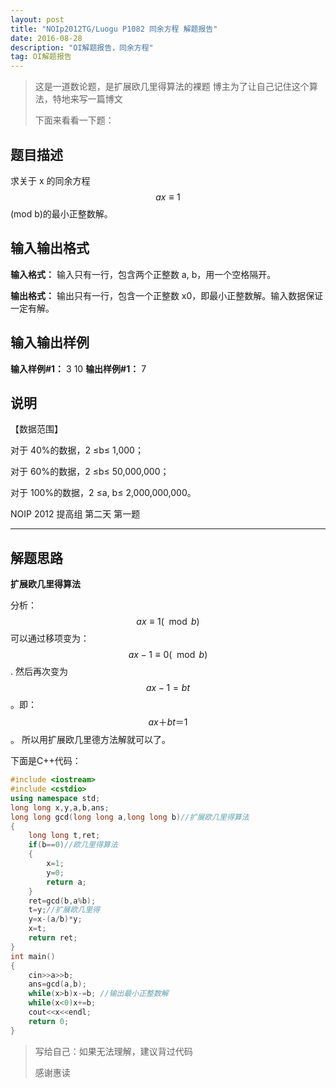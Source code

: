 ```yaml
---
layout: post
title: "NOIp2012TG/Luogu P1082 同余方程 解题报告"
date: 2016-08-28 
description: "OI解题报告，同余方程"
tag: OI解题报告
--- 
```


> 这是一道数论题，是扩展欧几里得算法的裸题
> 博主为了让自己记住这个算法，特地来写一篇博文
> 
> 下面来看看一下题：

题目描述
----

求关于 x 的同余方程 $$ ax\equiv 1 $$ (mod b)的最小正整数解。

输入输出格式
------

**输入格式：**
输入只有一行，包含两个正整数 a, b，用一个空格隔开。

**输出格式：**
输出只有一行，包含一个正整数 x0，即最小正整数解。输入数据保证一定有解。

输入输出样例
------

**输入样例#1：**
3 10
**输出样例#1：**
7

说明
--

【数据范围】

对于 40%的数据，2 ≤b≤ 1,000；

对于 60%的数据，2 ≤b≤ 50,000,000；

对于 100%的数据，2 ≤a, b≤ 2,000,000,000。

NOIP 2012 提高组 第二天 第一题

***

解题思路
----

**扩展欧几里得算法**


分析：
$$ ax\equiv 1(\mod b) $$可以通过移项变为：$$ ax-1\equiv 0(\mod b) $$ .
然后再次变为$$ ax-1=bt $$ 。即：$$ ax＋bt＝1 $$ 。
所以用扩展欧几里德方法解就可以了。


下面是C++代码：

```c++
#include <iostream>
#include <cstdio>
using namespace std;
long long x,y,a,b,ans;
long long gcd(long long a,long long b)//扩展欧几里得算法
{
	long long t,ret;
	if(b==0)//欧几里得算法
	{
		x=1;
		y=0;
		return a;
	}
	ret=gcd(b,a%b);
	t=y;//扩展欧几里得
	y=x-(a/b)*y;
	x=t;
	return ret;
}
int main()
{
	cin>>a>>b;
	ans=gcd(a,b);
	while(x>b)x-=b; //输出最小正整数解
	while(x<0)x+=b;
	cout<<x<<endl;
	return 0;
}
```

> 写给自己：如果无法理解，建议背过代码
> 
> 感谢惠读
